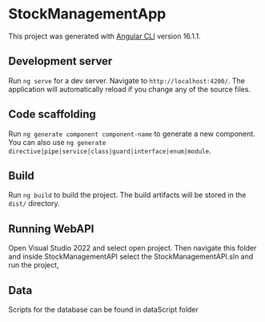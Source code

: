 # StockManagementApp

This project was generated with [Angular CLI](https://github.com/angular/angular-cli) version 16.1.1.

## Development server

Run `ng serve` for a dev server. Navigate to `http://localhost:4200/`. The application will automatically reload if you change any of the source files.

## Code scaffolding

Run `ng generate component component-name` to generate a new component. You can also use `ng generate directive|pipe|service|class|guard|interface|enum|module`.

## Build

Run `ng build` to build the project. The build artifacts will be stored in the `dist/` directory.

## Running WebAPI

Open Visual Studio 2022 and select open project. Then navigate this folder and inside StockManagementAPI select the StockManagementAPI.sln and run the project,

## Data

Scripts for the database can be found in dataScript folder
